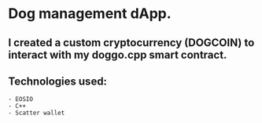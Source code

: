 # Dog management dApp.
## 
## I created a custom cryptocurrency (DOGCOIN) to interact with my doggo.cpp smart contract.
##
## Technologies used:
    - EOSIO
    - C++
    - Scatter wallet